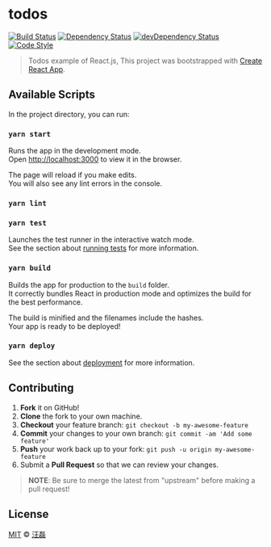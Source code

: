 # todos

[![Build Status][travis-image]][travis-url]
[![Dependency Status][dependency-image]][dependency-url]
[![devDependency Status][devdependency-image]][devdependency-url]
[![Code Style][style-image]][style-url]

> Todos example of React.js, This project was bootstrapped with [Create React App](https://github.com/facebook/create-react-app).

## Available Scripts

In the project directory, you can run:

### `yarn start`

Runs the app in the development mode.<br>
Open [http://localhost:3000](http://localhost:3000) to view it in the browser.

The page will reload if you make edits.<br>
You will also see any lint errors in the console.

### `yarn lint`

### `yarn test`

Launches the test runner in the interactive watch mode.<br>
See the section about [running tests](https://facebook.github.io/create-react-app/docs/running-tests) for more information.

### `yarn build`

Builds the app for production to the `build` folder.<br>
It correctly bundles React in production mode and optimizes the build for the best performance.

The build is minified and the filenames include the hashes.<br>
Your app is ready to be deployed!

### `yarn deploy`

See the section about [deployment](https://facebook.github.io/create-react-app/docs/deployment) for more information.

## Contributing

1. **Fork** it on GitHub!
2. **Clone** the fork to your own machine.
3. **Checkout** your feature branch: `git checkout -b my-awesome-feature`
4. **Commit** your changes to your own branch: `git commit -am 'Add some feature'`
5. **Push** your work back up to your fork: `git push -u origin my-awesome-feature`
6. Submit a **Pull Request** so that we can review your changes.

> **NOTE**: Be sure to merge the latest from "upstream" before making a pull request!

## License

[MIT](LICENSE) &copy; [汪磊](https://zce.me)

<!--  -->

[travis-image]: https://img.shields.io/travis/zce/todos.svg
[travis-url]: https://travis-ci.org/zce/todos
[dependency-image]: https://img.shields.io/david/zce/todos.svg
[dependency-url]: https://david-dm.org/zce/todos
[devdependency-image]: https://img.shields.io/david/dev/zce/todos.svg
[devdependency-url]: https://david-dm.org/zce/todos?type=dev
[style-image]: https://img.shields.io/badge/code_style-standard-brightgreen.svg
[style-url]: http://standardjs.com
